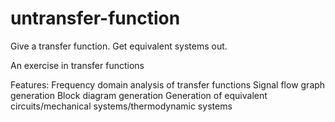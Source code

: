 # untransfer-function
Give a transfer function. Get equivalent systems out.

An exercise in transfer functions

Features:
Frequency domain analysis of transfer functions
Signal flow graph generation
Block diagram generation
Generation of equivalent circuits/mechanical systems/thermodynamic systems